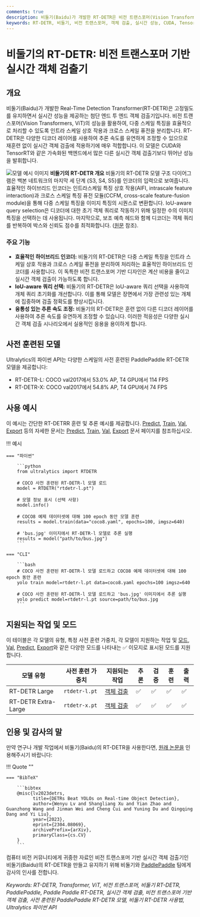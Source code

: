 ```yaml
---
comments: true
description: 비둘기(Baidu)가 개발한 RT-DETR은 비전 트랜스포머(Vision Transformers)를 기반으로 한 실시간 객체 검출기로, 사전 훈련된 모델을 사용하여 시간지연이 없는 고성능을 제공합니다.
keywords: RT-DETR, 비둘기, 비전 트랜스포머, 객체 검출, 실시간 성능, CUDA, TensorRT, IoU-aware query selection, Ultralytics, 파이썬 API, PaddlePaddle
---
```


# 비둘기의 RT-DETR: 비전 트랜스포머 기반 실시간 객체 검출기

## 개요

비둘기(Baidu)가 개발한 Real-Time Detection Transformer(RT-DETR)은 고정밀도를 유지하면서 실시간 성능을 제공하는 첨단 엔드 투 엔드 객체 검출기입니다. 비전 트랜스포머(Vision Transformers, ViT)의 성능을 활용하여, 다중 스케일 특징을 효율적으로 처리할 수 있도록 인트라 스케일 상호 작용과 크로스 스케일 퓨전을 분리합니다. RT-DETR은 다양한 디코더 레이어를 사용하여 추론 속도를 유연하게 조정할 수 있으므로 재훈련 없이 실시간 객체 검출에 적용하기에 매우 적합합니다. 이 모델은 CUDA와 TensorRT와 같은 가속화된 백엔드에서 많은 다른 실시간 객체 검출기보다 뛰어난 성능을 발휘합니다.

![모델 예시 이미지](https://user-images.githubusercontent.com/26833433/238963168-90e8483f-90aa-4eb6-a5e1-0d408b23dd33.png)
**비둘기의 RT-DETR 개요** 비둘기의 RT-DETR 모델 구조 다이어그램은 백본 네트워크의 마지막 세 단계 {S3, S4, S5}를 인코더의 입력으로 보여줍니다. 효율적인 하이브리드 인코더는 인트라스케일 특징 상호 작용(AIFI, intrascale feature interaction)과 크로스 스케일 특징 퓨전 모듈(CCFM, cross-scale feature-fusion module)을 통해 다중 스케일 특징을 이미지 특징의 시퀀스로 변환합니다. IoU-aware query selection은 디코더에 대한 초기 객체 쿼리로 작동하기 위해 일정한 수의 이미지 특징을 선택하는 데 사용됩니다. 마지막으로, 보조 예측 헤드와 함께 디코더는 객체 쿼리를 반복하여 박스와 신뢰도 점수를 최적화합니다. ([원문](https://arxiv.org/pdf/2304.08069.pdf) 참조).

### 주요 기능

- **효율적인 하이브리드 인코더:** 비둘기의 RT-DETR은 다중 스케일 특징을 인트라 스케일 상호 작용과 크로스 스케일 퓨전을 분리하여 처리하는 효율적인 하이브리드 인코더를 사용합니다. 이 독특한 비전 트랜스포머 기반 디자인은 계산 비용을 줄이고 실시간 객체 검출이 가능하도록 합니다.
- **IoU-aware 쿼리 선택:** 비둘기의 RT-DETR은 IoU-aware 쿼리 선택을 사용하여 개체 쿼리 초기화를 개선합니다. 이를 통해 모델은 장면에서 가장 관련성 있는 개체에 집중하며 검출 정확도를 향상시킵니다.
- **융통성 있는 추론 속도 조정:** 비둘기의 RT-DETR은 훈련 없이 다른 디코더 레이어를 사용하여 추론 속도를 유연하게 조정할 수 있습니다. 이러한 적응성은 다양한 실시간 객체 검출 시나리오에서 실용적인 응용을 용이하게 합니다.

## 사전 훈련된 모델

Ultralytics의 파이썬 API는 다양한 스케일의 사전 훈련된 PaddlePaddle RT-DETR 모델을 제공합니다:

- RT-DETR-L: COCO val2017에서 53.0% AP, T4 GPU에서 114 FPS
- RT-DETR-X: COCO val2017에서 54.8% AP, T4 GPU에서 74 FPS

## 사용 예시

이 예시는 간단한 RT-DETRR 훈련 및 추론 예시를 제공합니다. [Predict](../modes/predict.md), [Train](../modes/train.md), [Val](../modes/val.md), [Export](../modes/export.md) 등의 자세한 문서는 [Predict](../modes/predict.md), [Train](../modes/train.md), [Val](../modes/val.md), [Export](../modes/export.md) 문서 페이지를 참조하십시오.

!!! 예시

    === "파이썬"

        ```python
        from ultralytics import RTDETR

        # COCO 사전 훈련된 RT-DETR-l 모델 로드
        model = RTDETR("rtdetr-l.pt")

        # 모델 정보 표시 (선택 사항)
        model.info()

        # COCO8 예제 데이터셋에 대해 100 epoch 동안 모델 훈련
        results = model.train(data="coco8.yaml", epochs=100, imgsz=640)

        # 'bus.jpg' 이미지에서 RT-DETR-l 모델로 추론 실행
        results = model("path/to/bus.jpg")
        ```

    === "CLI"

        ```bash
        # COCO 사전 훈련된 RT-DETR-l 모델 로드하고 COCO8 예제 데이터셋에 대해 100 epoch 동안 훈련
        yolo train model=rtdetr-l.pt data=coco8.yaml epochs=100 imgsz=640

        # COCO 사전 훈련된 RT-DETR-l 모델 로드하고 'bus.jpg' 이미지에서 추론 실행
        yolo predict model=rtdetr-l.pt source=path/to/bus.jpg
        ```

## 지원되는 작업 및 모드

이 테이블은 각 모델의 유형, 특정 사전 훈련 가중치, 각 모델이 지원하는 작업 및 [모드](../modes/train.md), [Val](../modes/val.md), [Predict](../modes/predict.md), [Export](../modes/export.md)와 같은 다양한 모드를 나타내는 ✅ 이모지로 표시된 모드를 지원합니다.

| 모델 유형           | 사전 훈련 가중치 | 지원되는 작업                   | 추론 | 검증 | 훈련 | 출력 |
| ------------------- | ---------------- | ------------------------------- | ---- | ---- | ---- | ---- |
| RT-DETR Large       | `rtdetr-l.pt`    | [객체 검출](../tasks/detect.md) | ✅   | ✅   | ✅   | ✅   |
| RT-DETR Extra-Large | `rtdetr-x.pt`    | [객체 검출](../tasks/detect.md) | ✅   | ✅   | ✅   | ✅   |

## 인용 및 감사의 말

만약 연구나 개발 작업에서 비둘기(Baidu)의 RT-DETR을 사용한다면, [원래 논문을](https://arxiv.org/abs/2304.08069) 인용해주시기 바랍니다:

!!! Quote ""

    === "BibTeX"

        ```bibtex
        @misc{lv2023detrs,
              title={DETRs Beat YOLOs on Real-time Object Detection},
              author={Wenyu Lv and Shangliang Xu and Yian Zhao and Guanzhong Wang and Jinman Wei and Cheng Cui and Yuning Du and Qingqing Dang and Yi Liu},
              year={2023},
              eprint={2304.08069},
              archivePrefix={arXiv},
              primaryClass={cs.CV}
        }
        ```

컴퓨터 비전 커뮤니티에게 귀중한 자료인 비전 트랜스포머 기반 실시간 객체 검출기인 비둘기(Baidu)의 RT-DETR을 만들고 유지하기 위해 비둘기와 [PaddlePaddle](https://github.com/PaddlePaddle/PaddleDetection) 팀에게 감사의 인사를 전합니다.

_Keywords: RT-DETR, Transformer, ViT, 비전 트랜스포머, 비둘기 RT-DETR, PaddlePaddle, Paddle Paddle RT-DETR, 실시간 객체 검출, 비전 트랜스포머 기반 객체 검출, 사전 훈련된 PaddlePaddle RT-DETR 모델, 비둘기 RT-DETR 사용법, Ultralytics 파이썬 API_
